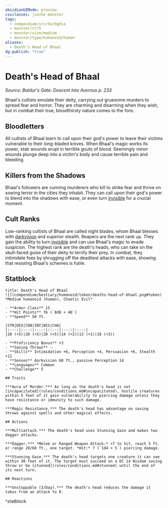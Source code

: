 ```yaml
---
obsidianUIMode: preview
cssclasses: json5e-monster
tags:
  - compendium/src/5e/bgdia
  - monster/cr/5
  - monster/size/medium
  - monster/type/humanoid/human
aliases:
  - Death's Head of Bhaal
dg-publish: "true"
---
```

# Death's Head of Bhaal
*Source: Baldur's Gate: Descent Into Avernus p. 233*  

Bhaal's cultists emulate their deity, carrying out gruesome murders to spread fear and horror. They are charming and disarming when they wish, but in combat their true, bloodthirsty nature comes to the fore.

## Bloodletters

All cultists of Bhaal learn to call upon their god's power to leave their victims vulnerable to their long-bladed knives. When Bhaal's magic works its power, stab wounds erupt in terrible gouts of blood. Seemingly minor wounds plunge deep into a victim's body and cause terrible pain and bleeding.

## Killers from the Shadows

Bhaal's followers are cunning murderers who kill to strike fear and thrive on sowing terror in the cities they inhabit. They can call upon their god's power to blend into the shadows with ease, or even turn [invisible](rules/conditions.md#invisible) for a crucial moment.

## Cult Ranks

Low-ranking cultists of Bhaal are called night blades, whom Bhaal blesses with [darkvision](rules/senses.md#darkvision) and superior stealth. Reapers are the next rank up. They gain the ability to turn [invisible](rules/conditions.md#invisible) and can use Bhaal's magic to evade suspicion. The highest rank are the death's heads, who can take on the skull-faced guise of their deity to terrify their prey. In combat, they intimidate foes by shrugging off the deadliest attacks with ease, showing that resisting Bhaal's schemes is futile.

## Statblock

```ad-statblock
title: Death's Head of Bhaal
![](compendium/bestiary/humanoid/token/deaths-head-of-bhaal.png#token)
*Medium humanoid (human), Chaotic Evil*

- **Armor Class** 15 
- **Hit Points** 76 (`8d8 + 40`)
- **Speed** 50 ft.

|STR|DEX|CON|INT|WIS|CHA|
|:---:|:---:|:---:|:---:|:---:|:---:|
|20 (+5)|20 (+5)|20 (+5)|14 (+2)|13 (+1)|16 (+3)|

- **Proficiency Bonus** +3
- **Saving Throws** ⏤
- **Skills** Intimidation +6, Perception +4, Persuasion +6, Stealth +11
- **Senses** darkvision 60 ft., passive Perception 14
- **Languages** Common
- **Challenge** 5

## Traits

***Aura of Murder.*** As long as the death's head is not [incapacitated](rules/conditions.md#incapacitated), hostile creatures within 5 feet of it gain vulnerability to piercing damage unless they have resistance or immunity to such damage.

***Magic Resistance.*** The death's head has advantage on saving throws against spells and other magical effects.

## Actions

***Multiattack.*** The death's head uses Stunning Gaze and makes two dagger attacks.

***Dagger.*** *Melee or Ranged Weapon Attack:* +7 to hit, reach 5 ft. or range 20/60 ft., one target. *Hit:* 7 (`1d4 + 5`) piercing damage.

***Stunning Gaze.*** The death's head targets one creature it can see within 30 feet of it. The target must succeed on a DC 14 Wisdom saving throw or be [stunned](rules/conditions.md#stunned) until the end of its next turn.

## Reactions

***Unstoppable (3/Day).*** The death's head reduces the damage it takes from an attack to 0.
```
^statblock